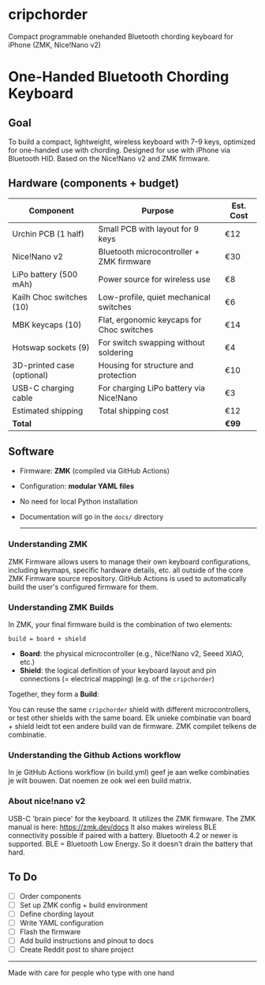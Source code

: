 <!-- This file is for describing and explaining the project -->

# cripchorder
Compact programmable onehanded Bluetooth chording keyboard for iPhone (ZMK, Nice!Nano v2)

# One-Handed Bluetooth Chording Keyboard

## Goal
To build a compact, lightweight, wireless keyboard with 7–9 keys, optimized for one-handed use with chording. Designed for use with iPhone via Bluetooth HID. Based on the Nice!Nano v2 and ZMK firmware.

## Hardware (components + budget)

| Component                 | Purpose                                      | Est. Cost |
|--------------------------|----------------------------------------------|-----------|
| Urchin PCB (1 half)      | Small PCB with layout for 9 keys             | €12       |
| Nice!Nano v2             | Bluetooth microcontroller + ZMK firmware     | €30       |
| LiPo battery (500 mAh)   | Power source for wireless use                | €8        |
| Kailh Choc switches (10) | Low-profile, quiet mechanical switches       | €6        |
| MBK keycaps (10)         | Flat, ergonomic keycaps for Choc switches    | €14       |
| Hotswap sockets (9)      | For switch swapping without soldering        | €4        |
| 3D-printed case (optional)| Housing for structure and protection        | €10       |
| USB-C charging cable     | For charging LiPo battery via Nice!Nano      | €3        |
| Estimated shipping       | Total shipping cost                          | €12       |
| **Total**                |                                              | **€99**   |

## Software

- Firmware: **ZMK** (compiled via GitHub Actions)
- Configuration: **modular YAML files**
- No need for local Python installation
- Documentation will go in the `docs/` directory

  ---
### Understanding ZMK
ZMK Firmware allows users to manage their own keyboard configurations, including keymaps, specific hardware details, etc. all outside of the core ZMK Firmware source repository.
GitHub Actions is used to automatically build the user's configured firmware for them.

###  Understanding ZMK Builds

In ZMK, your final firmware build is the combination of two elements:

`build = board + shield`

- **Board**: the physical microcontroller (e.g., Nice!Nano v2, Seeed XIAO, etc.)
- **Shield**: the logical definition of your keyboard layout and pin connections (= electrical mapping) (e.g. of the  `cripchorder`)

Together, they form a **Build**:

You can reuse the same `cripchorder` shield with different microcontrollers, 
or test other shields with the same board. Elk unieke combinatie van board + shield leidt tot een andere build van de firmware. ZMK compilet telkens de combinatie. 

### Understanding the Github Actions workflow
In je GitHub Actions workflow (in build.yml) geef je aan welke combinaties je wilt bouwen. Dat noemen ze ook wel een build matrix.

### About nice!nano v2
USB-C 'brain piece' for the keyboard.
It utilizes the ZMK firmware. The ZMK manual is here: https://zmk.dev/docs
It also makes wireless BLE connectivity possible if paired with a battery.
Bluetooth 4.2 or newer is supported.
BLE = Bluetooth Low Energy. So it doesn't drain the battery that hard.


## To Do

- [ ] Order components
- [ ] Set up ZMK config + build environment
- [ ] Define chording layout
- [ ] Write YAML configuration
- [ ] Flash the firmware
- [ ] Add build instructions and pinout to docs
- [ ] Create Reddit post to share project

---

Made with care for people who type with one hand
